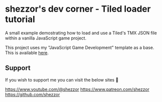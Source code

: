 # shezzor's dev corner - Tiled loader tutorial

A small example demostrating how to load and use a Tiled's TMX JSON file within a vanilla JavaScript game project.

This project uses my "JavaScript Game Development" template as a base. This is available [here](https://github.com/shezzor/javascript-game-development-template).

## Support

If you wish to support me you can visit the below sites 🙂

https://www.youtube.com/@shezzor
https://www.patreon.com/shezzor
https://github.com/shezzor
